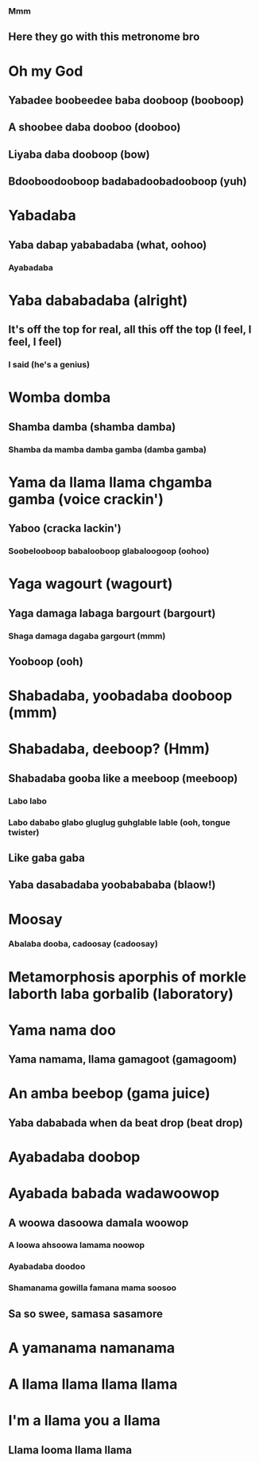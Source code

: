 ### Mmm
## Here they go with this metronome bro
# Oh my God
## Yabadee boobeedee baba dooboop (booboop)
## A shoobee daba dooboo (dooboo)
## Liyaba daba dooboop (bow)
## Bdooboodooboop badabadoobadooboop (yuh)
# Yabadaba
## Yaba dabap yababadaba (what, oohoo)
### Ayabadaba
# Yaba dababadaba (alright)
## It's off the top for real, all this off the top (I feel, I feel, I feel)
### I said (he's a genius)
# Womba domba
## Shamba damba (shamba damba)
### Shamba da mamba damba gamba (damba gamba)
# Yama da llama llama chgamba gamba (voice crackin')
## Yaboo (cracka lackin')
### Soobelooboop babalooboop glabaloogoop (oohoo)
# Yaga wagourt (wagourt)
## Yaga damaga labaga bargourt (bargourt)
### Shaga damaga dagaba gargourt (mmm)
## Yooboop (ooh)
# Shabadaba, yoobadaba dooboop (mmm)
# Shabadaba, deeboop? (Hmm)
## Shabadaba gooba like a meeboop (meeboop)
### Labo labo
### Labo dababo glabo gluglug guhglable lable (ooh, tongue twister)
## Like gaba gaba
## Yaba dasabadaba yoobabababa (blaow!)
# Moosay
### Abalaba dooba, cadoosay (cadoosay)
# Metamorphosis aporphis of morkle laborth laba gorbalib (laboratory)
# Yama nama doo
## Yama namama, llama gamagoot (gamagoom)
# An amba beebop (gama juice)
## Yaba dababada when da beat drop (beat drop)
# Ayabadaba doobop
# Ayabada babada wadawoowop
## A woowa dasoowa damala woowop
### A loowa ahsoowa lamama noowop
### Ayabadaba doodoo
### Shamanama gowilla famana mama soosoo
## Sa so swee, samasa sasamore
# A yamanama namanama
# A llama llama llama llama
# I'm a llama you a llama
## Llama looma llama llama